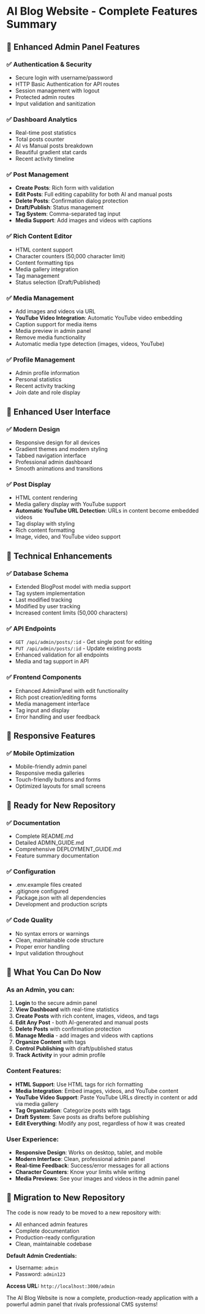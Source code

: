 # AI Blog Website - Complete Features Summary

## 🎉 Enhanced Admin Panel Features

### ✅ **Authentication & Security**
- Secure login with username/password
- HTTP Basic Authentication for API routes
- Session management with logout
- Protected admin routes
- Input validation and sanitization

### ✅ **Dashboard Analytics**
- Real-time post statistics
- Total posts counter
- AI vs Manual posts breakdown
- Beautiful gradient stat cards
- Recent activity timeline

### ✅ **Post Management**
- **Create Posts**: Rich form with validation
- **Edit Posts**: Full editing capability for both AI and manual posts
- **Delete Posts**: Confirmation dialog protection
- **Draft/Publish**: Status management
- **Tag System**: Comma-separated tag input
- **Media Support**: Add images and videos with captions

### ✅ **Rich Content Editor**
- HTML content support
- Character counters (50,000 character limit)
- Content formatting tips
- Media gallery integration
- Tag management
- Status selection (Draft/Published)

### ✅ **Media Management**
- Add images and videos via URL
- **YouTube Video Integration**: Automatic YouTube video embedding
- Caption support for media items
- Media preview in admin panel
- Remove media functionality
- Automatic media type detection (images, videos, YouTube)

### ✅ **Profile Management**
- Admin profile information
- Personal statistics
- Recent activity tracking
- Join date and role display

## 🎨 **Enhanced User Interface**

### ✅ **Modern Design**
- Responsive design for all devices
- Gradient themes and modern styling
- Tabbed navigation interface
- Professional admin dashboard
- Smooth animations and transitions

### ✅ **Post Display**
- HTML content rendering
- Media gallery display with YouTube support
- **Automatic YouTube URL Detection**: URLs in content become embedded videos
- Tag display with styling
- Rich content formatting
- Image, video, and YouTube video support

## 🔧 **Technical Enhancements**

### ✅ **Database Schema**
- Extended BlogPost model with media support
- Tag system implementation
- Last modified tracking
- Modified by user tracking
- Increased content limits (50,000 characters)

### ✅ **API Endpoints**
- `GET /api/admin/posts/:id` - Get single post for editing
- `PUT /api/admin/posts/:id` - Update existing posts
- Enhanced validation for all endpoints
- Media and tag support in API

### ✅ **Frontend Components**
- Enhanced AdminPanel with edit functionality
- Rich post creation/editing forms
- Media management interface
- Tag input and display
- Error handling and user feedback

## 📱 **Responsive Features**

### ✅ **Mobile Optimization**
- Mobile-friendly admin panel
- Responsive media galleries
- Touch-friendly buttons and forms
- Optimized layouts for small screens

## 🚀 **Ready for New Repository**

### ✅ **Documentation**
- Complete README.md
- Detailed ADMIN_GUIDE.md
- Comprehensive DEPLOYMENT_GUIDE.md
- Feature summary documentation

### ✅ **Configuration**
- .env.example files created
- .gitignore configured
- Package.json with all dependencies
- Development and production scripts

### ✅ **Code Quality**
- No syntax errors or warnings
- Clean, maintainable code structure
- Proper error handling
- Input validation throughout

## 🎯 **What You Can Do Now**

### **As an Admin, you can:**
1. **Login** to the secure admin panel
2. **View Dashboard** with real-time statistics
3. **Create Posts** with rich content, images, videos, and tags
4. **Edit Any Post** - both AI-generated and manual posts
5. **Delete Posts** with confirmation protection
6. **Manage Media** - add images and videos with captions
7. **Organize Content** with tags
8. **Control Publishing** with draft/published status
9. **Track Activity** in your admin profile

### **Content Features:**
- **HTML Support**: Use HTML tags for rich formatting
- **Media Integration**: Embed images, videos, and YouTube content
- **YouTube Video Support**: Paste YouTube URLs directly in content or add via media gallery
- **Tag Organization**: Categorize posts with tags
- **Draft System**: Save posts as drafts before publishing
- **Edit Everything**: Modify any post, regardless of how it was created

### **User Experience:**
- **Responsive Design**: Works on desktop, tablet, and mobile
- **Modern Interface**: Clean, professional admin panel
- **Real-time Feedback**: Success/error messages for all actions
- **Character Counters**: Know your limits while writing
- **Media Previews**: See your images and videos in the admin panel

## 🔄 **Migration to New Repository**

The code is now ready to be moved to a new repository with:
- All enhanced admin features
- Complete documentation
- Production-ready configuration
- Clean, maintainable codebase

**Default Admin Credentials:**
- Username: `admin`
- Password: `admin123`

**Access URL:** `http://localhost:3000/admin`

The AI Blog Website is now a complete, production-ready application with a powerful admin panel that rivals professional CMS systems!